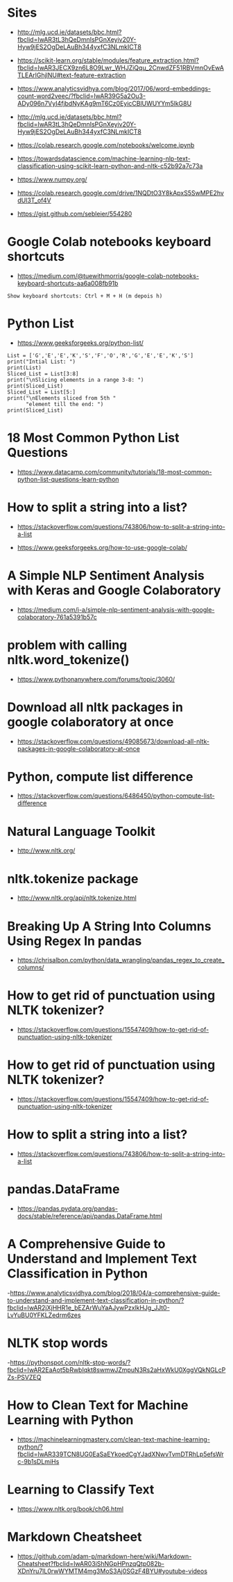 

# Sites
- http://mlg.ucd.ie/datasets/bbc.html?fbclid=IwAR3tL3hQeDmnIsPGnXeyiv20Y-Hyw9jES2OgDeLAuBh344yxfC3NLmkICT8
- https://scikit-learn.org/stable/modules/feature_extraction.html?fbclid=IwAR3JECX9zn6L8O9Lwr_WHJZiQqu_2CnwdZF51RBVmnOvEwATLEArlGhjlNU#text-feature-extraction
- https://www.analyticsvidhya.com/blog/2017/06/word-embeddings-count-word2veec/?fbclid=IwAR39G5a2Ou3-ADy096n7VyI4fjbdNyKAg9mT6Cz0EyicCBlUWUYYm5lkG8U
- http://mlg.ucd.ie/datasets/bbc.html?fbclid=IwAR3tL3hQeDmnIsPGnXeyiv20Y-Hyw9jES2OgDeLAuBh344yxfC3NLmkICT8
- https://colab.research.google.com/notebooks/welcome.ipynb

- https://towardsdatascience.com/machine-learning-nlp-text-classification-using-scikit-learn-python-and-nltk-c52b92a7c73a

- https://www.numpy.org/
- https://colab.research.google.com/drive/1NQDtO3Y8kApxS5SwMPE2hvdUl3T_of4V
- https://gist.github.com/sebleier/554280


# Google Colab notebooks keyboard shortcuts
- https://medium.com/@tuewithmorris/google-colab-notebooks-keyboard-shortcuts-aa6a008fb91b
```.env
Show keyboard shortcuts: Ctrl + M + H (m depois h)
```

# Python List
- https://www.geeksforgeeks.org/python-list/
```
List = ['G','E','E','K','S','F','O','R','G','E','E','K','S'] 
print("Intial List: ") 
print(List)
Sliced_List = List[3:8] 
print("\nSlicing elements in a range 3-8: ") 
print(Sliced_List) 
Sliced_List = List[5:] 
print("\nElements sliced from 5th "
      "element till the end: ") 
print(Sliced_List) 
```

# 18 Most Common Python List Questions
- https://www.datacamp.com/community/tutorials/18-most-common-python-list-questions-learn-python


# How to split a string into a list?

- https://stackoverflow.com/questions/743806/how-to-split-a-string-into-a-list

- https://www.geeksforgeeks.org/how-to-use-google-colab/

# A Simple NLP Sentiment Analysis with Keras and Google Colaboratory

- https://medium.com/i-a/simple-nlp-sentiment-analysis-with-google-colaboratory-761a5391b57c

# problem with calling nltk.word_tokenize()
- https://www.pythonanywhere.com/forums/topic/3060/



# Download all nltk packages in google colaboratory at once
- https://stackoverflow.com/questions/49085673/download-all-nltk-packages-in-google-colaboratory-at-once



# Python, compute list difference
- https://stackoverflow.com/questions/6486450/python-compute-list-difference

# Natural Language Toolkit
- http://www.nltk.org/
# nltk.tokenize package
- http://www.nltk.org/api/nltk.tokenize.html


# Breaking Up A String Into Columns Using Regex In pandas
- https://chrisalbon.com/python/data_wrangling/pandas_regex_to_create_columns/

# How to get rid of punctuation using NLTK tokenizer?
- https://stackoverflow.com/questions/15547409/how-to-get-rid-of-punctuation-using-nltk-tokenizer


# How to get rid of punctuation using NLTK tokenizer?
- https://stackoverflow.com/questions/15547409/how-to-get-rid-of-punctuation-using-nltk-tokenizer
# How to split a string into a list?
- https://stackoverflow.com/questions/743806/how-to-split-a-string-into-a-list

# pandas.DataFrame
- https://pandas.pydata.org/pandas-docs/stable/reference/api/pandas.DataFrame.html


# A Comprehensive Guide to Understand and Implement Text Classification in Python

-https://www.analyticsvidhya.com/blog/2018/04/a-comprehensive-guide-to-understand-and-implement-text-classification-in-python/?fbclid=IwAR2jXjHHR1e_bEZArWuYaAJywPzxlkHJg_JJt0-LvYuBU0YFKLZedrm6zes

# NLTK stop words
-https://pythonspot.com/nltk-stop-words/?fbclid=IwAR2EaAot5bRwbIqkt8swmwJZmpuN3Rs2aHxWkU0XggVQkNGLcPZs-PSVZEQ


# How to Clean Text for Machine Learning with Python
- https://machinelearningmastery.com/clean-text-machine-learning-python/?fbclid=IwAR339TCN8UG0EaSaEYkoedCgYJadXNwvTvmDTRhLp5efsWrc-9b1sDLmiHs

# Learning to Classify Text
- https://www.nltk.org/book/ch06.html


# Markdown Cheatsheet
- https://github.com/adam-p/markdown-here/wiki/Markdown-Cheatsheet?fbclid=IwAR03iShNGpHPnzqQtp082b-XDnYru7lL0rwWYMTM4mg3MoS3Aj0SGzF4BYU#youtube-videos


